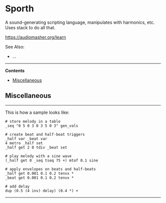 # Sporth

A sound-generating scripting language, manipulates with harmonics, etc. Uses stack to do all that.

https://audiomasher.org/learn

See Also:

 - ...

---

**Contents**

 - [Miscellaneous](Sporth.md#miscellaneous)

## Miscellaneous

---

This is how a sample looks like:

    # store melody in a table
    _seq "0 5 0 3 0 3 5 0 3" gen_vals
    
    # create beat and half-beat triggers
    _half var _beat var
    4 metro _half set
    _half get 2 0 tdiv _beat set
    
    # play melody with a sine wave
    (_half get 0 _seq tseq 75 +) mtof 0.1 sine
    
    # apply envelopes on beats and half-beats
    _half get 0.001 0.1 0.2 tenvx *
    _beat get 0.001 0.1 0.2 tenvx *
    
    # add delay
    dup (0.5 (4 inv) delay) (0.4 *) +

---